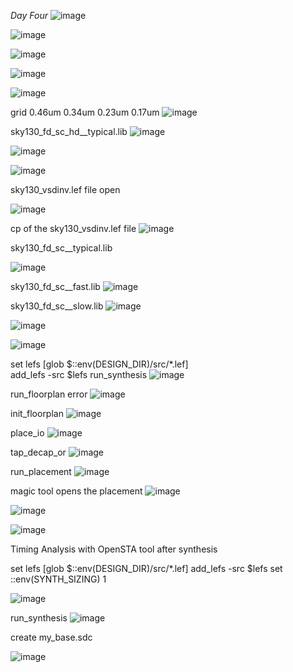 *Day Four*
![image](https://github.com/piyushk246/Digital_VLSI_SoC_Design_And_Planning/assets/65733681/7573013d-c7b1-4568-9a6d-91ffa20138f9)

![image](https://github.com/piyushk246/Digital_VLSI_SoC_Design_And_Planning/assets/65733681/047b8cc8-83dd-42a7-a491-951ed36a745d)

![image](https://github.com/piyushk246/Digital_VLSI_SoC_Design_And_Planning/assets/65733681/028b2b00-fde5-444b-bdb4-d181d619755f)

![image](https://github.com/piyushk246/Digital_VLSI_SoC_Design_And_Planning/assets/65733681/081d6c5f-12ec-464a-8e52-487de025fc71)

![image](https://github.com/piyushk246/Digital_VLSI_SoC_Design_And_Planning/assets/65733681/1dcbd1fb-c037-4e97-85a7-40dc3c5e186f)

grid 0.46um 0.34um 0.23um 0.17um
![image](https://github.com/piyushk246/Digital_VLSI_SoC_Design_And_Planning/assets/65733681/bbd5dfb9-4311-4f9d-a4c3-c151d77a130f)

sky130_fd_sc_hd__typical.lib
![image](https://github.com/piyushk246/Digital_VLSI_SoC_Design_And_Planning/assets/65733681/b1a5d6d9-a928-4489-9244-c79b7d8a5604)

![image](https://github.com/piyushk246/Digital_VLSI_SoC_Design_And_Planning/assets/65733681/7e0efaa3-8ec6-4ef4-bdc2-0570d4def3de)

![image](https://github.com/piyushk246/Digital_VLSI_SoC_Design_And_Planning/assets/65733681/e02d6c9f-80fa-4b45-9e8a-4f5f7eadd066)

sky130_vsdinv.lef file open

![image](https://github.com/piyushk246/Digital_VLSI_SoC_Design_And_Planning/assets/65733681/b13d00c1-cc72-4799-8975-e48c2af2f106)


cp of the sky130_vsdinv.lef file 
![image](https://github.com/piyushk246/Digital_VLSI_SoC_Design_And_Planning/assets/65733681/74b8b3c1-fc89-4e43-8683-46f2844327f7)

sky130_fd_sc__typical.lib

![image](https://github.com/piyushk246/Digital_VLSI_SoC_Design_And_Planning/assets/65733681/58718723-d0c9-40bb-bac9-52ef7551b224)

sky130_fd_sc__fast.lib
![image](https://github.com/piyushk246/Digital_VLSI_SoC_Design_And_Planning/assets/65733681/6ca6d28c-49cd-42f7-a24e-163c3e959dc6)

sky130_fd_sc__slow.lib
![image](https://github.com/piyushk246/Digital_VLSI_SoC_Design_And_Planning/assets/65733681/0fc0928f-c9c4-4339-98e7-62b1d871da0d)


![image](https://github.com/piyushk246/Digital_VLSI_SoC_Design_And_Planning/assets/65733681/da95b75c-226f-4c3f-b8b9-0917f4cd4425)

![image](https://github.com/piyushk246/Digital_VLSI_SoC_Design_And_Planning/assets/65733681/d06bf511-d193-4fd3-9f79-5953835568ab)

set lefs [glob $::env(DESIGN_DIR)/src/*.lef]      
add_lefs -src $lefs
  run_synthesis
![image](https://github.com/piyushk246/Digital_VLSI_SoC_Design_And_Planning/assets/65733681/f753790d-097e-4551-b484-b9ec9c212c00)

run_floorplan error
![image](https://github.com/piyushk246/Digital_VLSI_SoC_Design_And_Planning/assets/65733681/a68fdcda-ff01-490d-b254-1f23a790e7b6)

  init_floorplan
  ![image](https://github.com/piyushk246/Digital_VLSI_SoC_Design_And_Planning/assets/65733681/8f596bd8-5d0e-4a74-b2e5-46af525656ae)

  place_io
  ![image](https://github.com/piyushk246/Digital_VLSI_SoC_Design_And_Planning/assets/65733681/a65b4ef9-447b-432d-847b-d60b0d9d01fe)

  tap_decap_or
    ![image](https://github.com/piyushk246/Digital_VLSI_SoC_Design_And_Planning/assets/65733681/b6badfc9-06b1-4f43-99f9-431bc21b9fa3)

run_placement
![image](https://github.com/piyushk246/Digital_VLSI_SoC_Design_And_Planning/assets/65733681/36880deb-61bb-4131-8ee3-e96e706e48fd)

magic tool opens the placement
![image](https://github.com/piyushk246/Digital_VLSI_SoC_Design_And_Planning/assets/65733681/02c72b06-cfec-4b43-a434-8c420f9d6da7)


![image](https://github.com/piyushk246/Digital_VLSI_SoC_Design_And_Planning/assets/65733681/da77af70-d6ce-4159-a882-49a400a1dc37)

![image](https://github.com/piyushk246/Digital_VLSI_SoC_Design_And_Planning/assets/65733681/cf0fb4c5-5c4c-44c4-bc20-6f07d212e47c)


Timing Analysis with OpenSTA tool after synthesis

set lefs [glob $::env(DESIGN_DIR)/src/*.lef] 
add_lefs -src $lefs 
set ::env(SYNTH_SIZING) 1 

![image](https://github.com/piyushk246/Digital_VLSI_SoC_Design_And_Planning/assets/65733681/9c0bcec8-0798-4ff9-8782-3206bdcd9be3)

run_synthesis
![image](https://github.com/piyushk246/Digital_VLSI_SoC_Design_And_Planning/assets/65733681/6405e219-826d-448b-a4ee-959dfe5176d1)


create my_base.sdc

![image](https://github.com/piyushk246/Digital_VLSI_SoC_Design_And_Planning/assets/65733681/5594aab5-d78a-40f0-85fb-77a8f7adef05)
